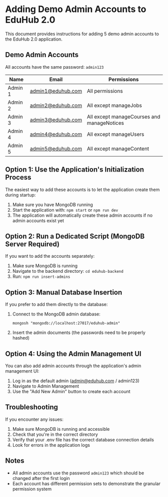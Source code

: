 # Adding Demo Admin Accounts to EduHub 2.0

This document provides instructions for adding 5 demo admin accounts to the EduHub 2.0 application.

## Demo Admin Accounts

All accounts have the same password: `admin123`

| Name | Email | Permissions |
|------|-------|-------------|
| Admin 1 | admin1@eduhub.com | All permissions |
| Admin 2 | admin2@eduhub.com | All except manageJobs |
| Admin 3 | admin3@eduhub.com | All except manageCourses and manageNotices |
| Admin 4 | admin4@eduhub.com | All except manageUsers |
| Admin 5 | admin5@eduhub.com | All except manageContent |

## Option 1: Use the Application's Initialization Process

The easiest way to add these accounts is to let the application create them during startup:

1. Make sure you have MongoDB running
2. Start the application with: `npm start` or `npm run dev`
3. The application will automatically create these admin accounts if no admin accounts exist yet

## Option 2: Run a Dedicated Script (MongoDB Server Required)

If you want to add the accounts separately:

1. Make sure MongoDB is running
2. Navigate to the backend directory: `cd eduhub-backend`
3. Run: `npm run insert-admins`

## Option 3: Manual Database Insertion

If you prefer to add them directly to the database:

1. Connect to the MongoDB admin database:
   ```
   mongosh "mongodb://localhost:27017/eduhub-admin"
   ```

2. Insert the admin documents (the passwords need to be properly hashed)

## Option 4: Using the Admin Management UI

You can also add admin accounts through the application's admin management UI:

1. Log in as the default admin (admin@eduhub.com / admin123)
2. Navigate to Admin Management
3. Use the "Add New Admin" button to create each account

## Troubleshooting

If you encounter any issues:

1. Make sure MongoDB is running and accessible
2. Check that you're in the correct directory
3. Verify that your .env file has the correct database connection details
4. Look for errors in the application logs

## Notes

- All admin accounts use the password `admin123` which should be changed after the first login
- Each account has different permission sets to demonstrate the granular permission system 